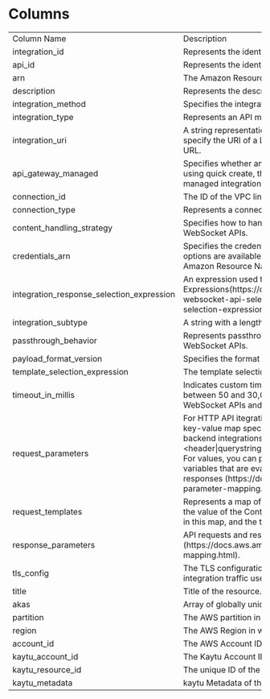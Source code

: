# Columns  

<table>
	<tr><td>Column Name</td><td>Description</td></tr>
	<tr><td>integration_id</td><td>Represents the identifier of an integration.</td></tr>
	<tr><td>api_id</td><td>Represents the identifier of an API.</td></tr>
	<tr><td>arn</td><td>The Amazon Resource Name (ARN) specifying the integration.</td></tr>
	<tr><td>description</td><td>Represents the description of an integration.</td></tr>
	<tr><td>integration_method</td><td>Specifies the integration&#39;s HTTP method type.</td></tr>
	<tr><td>integration_type</td><td>Represents an API method integration type.</td></tr>
	<tr><td>integration_uri</td><td>A string representation of a URI with a length between [1-2048]. For a Lambda integration, specify the URI of a Lambda function. For an HTTP integration, specify a fully-qualified URL.</td></tr>
	<tr><td>api_gateway_managed</td><td>Specifies whether an integration is managed by API Gateway. If you created an API using using quick create, the resulting integration is managed by API Gateway. You can update a managed integration, but you can&#39;t delete it.</td></tr>
	<tr><td>connection_id</td><td>The ID of the VPC link for a private integration. Supported only for HTTP APIs.</td></tr>
	<tr><td>connection_type</td><td>Represents a connection type.</td></tr>
	<tr><td>content_handling_strategy</td><td>Specifies how to handle response payload content type conversions. Supported only for WebSocket APIs.</td></tr>
	<tr><td>credentials_arn</td><td>Specifies the credentials required for the integration, if any. For AWS integrations, three options are available. To specify an IAM Role for API Gateway to assume, use the role&#39;s Amazon Resource Name (ARN).</td></tr>
	<tr><td>integration_response_selection_expression</td><td>An expression used to extract information at runtime. See Selection Expressions(https://docs.aws.amazon.com/apigateway/latest/developerguide/apigateway-websocket-api-selection-expressions.html#apigateway-websocket-api-apikey-selection-expressions for more information.</td></tr>
	<tr><td>integration_subtype</td><td>A string with a length between [1-128].</td></tr>
	<tr><td>passthrough_behavior</td><td>Represents passthrough behavior for an integration response. Supported only for WebSocket APIs.</td></tr>
	<tr><td>payload_format_version</td><td>Specifies the format of the payload sent to an integration. Required for HTTP APIs.</td></tr>
	<tr><td>template_selection_expression</td><td>The template selection expression for the integration. Supported only for WebSocket APIs.</td></tr>
	<tr><td>timeout_in_millis</td><td>Indicates custom timeout between 50 and 29,000 milliseconds for WebSocket APIs and between 50 and 30,000 milliseconds for HTTP APIs. The default timeout is 29 seconds for WebSocket APIs and 30 seconds for HTTP APIs.</td></tr>
	<tr><td>request_parameters</td><td>For HTTP API itegrations, without a specified integrationSubtype request parameters are a key-value map specifying how to transform HTTP requests before sending them to backend integrations. The key should follow the pattern &lt;action&gt;:&lt;header|querystring|path&gt;.&lt;location&gt;. The action can be append, overwrite or remove. For values, you can provide static values, or map request data, stage variables, or context variables that are evaluated at runtime. To learn more, see Transforming API requests and responses (https://docs.aws.amazon.com/apigateway/latest/developerguide/http-api-parameter-mapping.html).</td></tr>
	<tr><td>request_templates</td><td>Represents a map of Velocity templates that are applied on the request payload based on the value of the Content-Type header sent by the client. The content type value is the key in this map, and the template (as a String) is the value. Supported only for WebSocket APIs.</td></tr>
	<tr><td>response_parameters</td><td>API requests and responses (https://docs.aws.amazon.com/apigateway/latest/developerguide/http-api-parameter-mapping.html).</td></tr>
	<tr><td>tls_config</td><td>The TLS configuration for a private integration. If you specify a TLS configuration, private integration traffic uses the HTTPS protocol. Supported only for HTTP APIs.</td></tr>
	<tr><td>title</td><td>Title of the resource.</td></tr>
	<tr><td>akas</td><td>Array of globally unique identifier strings (also known as) for the resource.</td></tr>
	<tr><td>partition</td><td>The AWS partition in which the resource is located (aws, aws-cn, or aws-us-gov).</td></tr>
	<tr><td>region</td><td>The AWS Region in which the resource is located.</td></tr>
	<tr><td>account_id</td><td>The AWS Account ID in which the resource is located.</td></tr>
	<tr><td>kaytu_account_id</td><td>The Kaytu Account ID in which the resource is located.</td></tr>
	<tr><td>kaytu_resource_id</td><td>The unique ID of the resource in opengovernance.</td></tr>
	<tr><td>kaytu_metadata</td><td>kaytu Metadata of the AWS resource.</td></tr>
</table>
